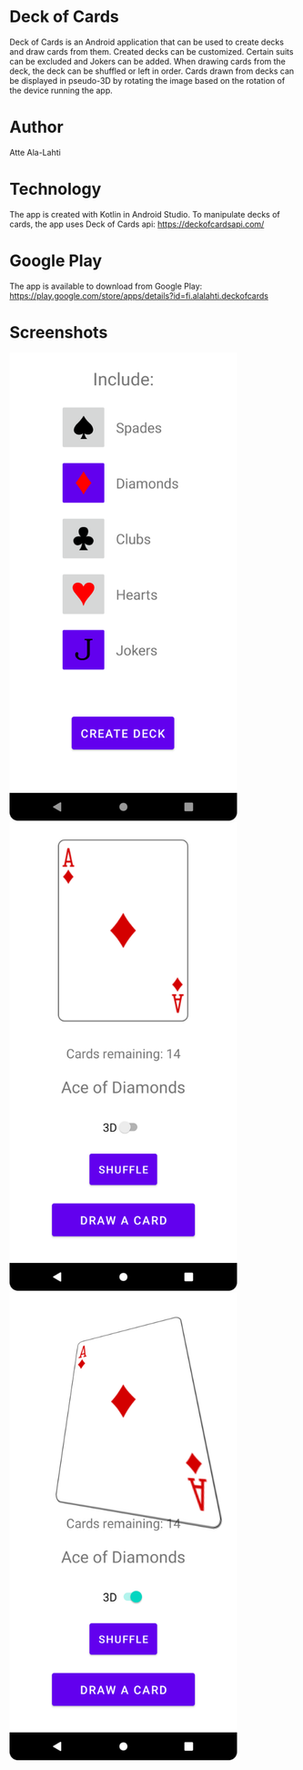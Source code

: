# Deck of Cards
Deck of Cards is an Android application that can be used to create decks and draw cards from them.
Created decks can be customized. Certain suits can be excluded and Jokers can be added.
When drawing cards from the deck, the deck can be shuffled or left in order.
Cards drawn from decks can be displayed in pseudo-3D by rotating the image based on the rotation of the device running the app.

# Author
Atte Ala-Lahti

# Technology
The app is created with Kotlin in Android Studio.
To manipulate decks of cards, the app uses Deck of Cards api:
https://deckofcardsapi.com/

# Google Play
The app is available to download from Google Play:
https://play.google.com/store/apps/details?id=fi.alalahti.deckofcards

# Screenshots
<img src="screenshots/menu.png" alt="Deck creator menu" width="400"/>
<img src="screenshots/deck.png" alt="Deck viewer screen" width="400"/>
<img src="screenshots/deck-3D.png" alt="Deck viewer screen with 3D turned on" width="400"/>

